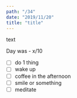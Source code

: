 ```yaml
---
path: "/34"
date: "2019/11/20"
title: "title"
---
```


text

Day was - x/10

- [ ] do 1 thing
- [ ] wake up
- [ ] coffee in the afternoon
- [ ] smile or something
- [ ] meditate
